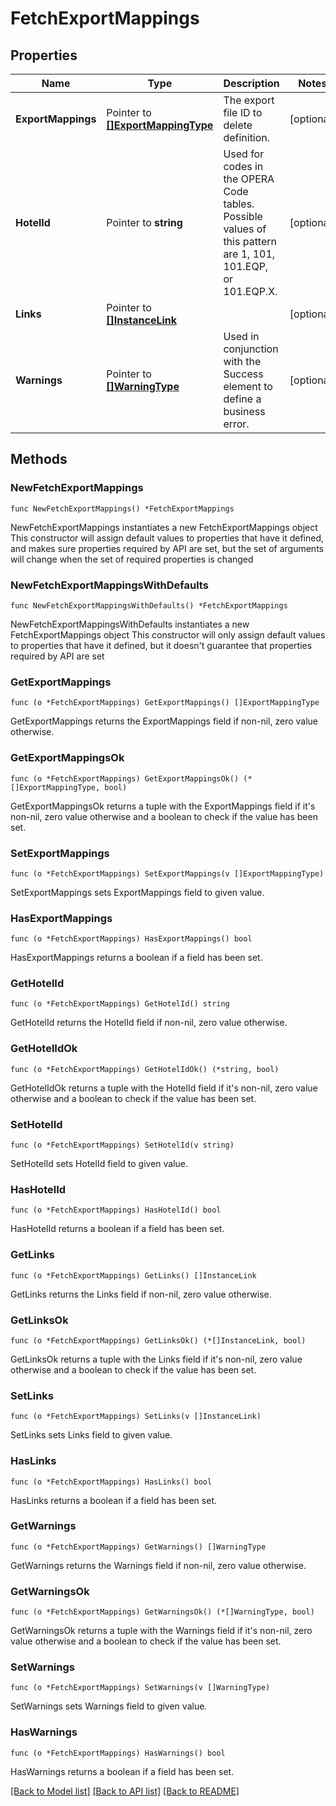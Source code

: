 # FetchExportMappings

## Properties

Name | Type | Description | Notes
------------ | ------------- | ------------- | -------------
**ExportMappings** | Pointer to [**[]ExportMappingType**](ExportMappingType.md) | The export file ID to delete definition. | [optional] 
**HotelId** | Pointer to **string** | Used for codes in the OPERA Code tables. Possible values of this pattern are 1, 101, 101.EQP, or 101.EQP.X. | [optional] 
**Links** | Pointer to [**[]InstanceLink**](InstanceLink.md) |  | [optional] 
**Warnings** | Pointer to [**[]WarningType**](WarningType.md) | Used in conjunction with the Success element to define a business error. | [optional] 

## Methods

### NewFetchExportMappings

`func NewFetchExportMappings() *FetchExportMappings`

NewFetchExportMappings instantiates a new FetchExportMappings object
This constructor will assign default values to properties that have it defined,
and makes sure properties required by API are set, but the set of arguments
will change when the set of required properties is changed

### NewFetchExportMappingsWithDefaults

`func NewFetchExportMappingsWithDefaults() *FetchExportMappings`

NewFetchExportMappingsWithDefaults instantiates a new FetchExportMappings object
This constructor will only assign default values to properties that have it defined,
but it doesn't guarantee that properties required by API are set

### GetExportMappings

`func (o *FetchExportMappings) GetExportMappings() []ExportMappingType`

GetExportMappings returns the ExportMappings field if non-nil, zero value otherwise.

### GetExportMappingsOk

`func (o *FetchExportMappings) GetExportMappingsOk() (*[]ExportMappingType, bool)`

GetExportMappingsOk returns a tuple with the ExportMappings field if it's non-nil, zero value otherwise
and a boolean to check if the value has been set.

### SetExportMappings

`func (o *FetchExportMappings) SetExportMappings(v []ExportMappingType)`

SetExportMappings sets ExportMappings field to given value.

### HasExportMappings

`func (o *FetchExportMappings) HasExportMappings() bool`

HasExportMappings returns a boolean if a field has been set.

### GetHotelId

`func (o *FetchExportMappings) GetHotelId() string`

GetHotelId returns the HotelId field if non-nil, zero value otherwise.

### GetHotelIdOk

`func (o *FetchExportMappings) GetHotelIdOk() (*string, bool)`

GetHotelIdOk returns a tuple with the HotelId field if it's non-nil, zero value otherwise
and a boolean to check if the value has been set.

### SetHotelId

`func (o *FetchExportMappings) SetHotelId(v string)`

SetHotelId sets HotelId field to given value.

### HasHotelId

`func (o *FetchExportMappings) HasHotelId() bool`

HasHotelId returns a boolean if a field has been set.

### GetLinks

`func (o *FetchExportMappings) GetLinks() []InstanceLink`

GetLinks returns the Links field if non-nil, zero value otherwise.

### GetLinksOk

`func (o *FetchExportMappings) GetLinksOk() (*[]InstanceLink, bool)`

GetLinksOk returns a tuple with the Links field if it's non-nil, zero value otherwise
and a boolean to check if the value has been set.

### SetLinks

`func (o *FetchExportMappings) SetLinks(v []InstanceLink)`

SetLinks sets Links field to given value.

### HasLinks

`func (o *FetchExportMappings) HasLinks() bool`

HasLinks returns a boolean if a field has been set.

### GetWarnings

`func (o *FetchExportMappings) GetWarnings() []WarningType`

GetWarnings returns the Warnings field if non-nil, zero value otherwise.

### GetWarningsOk

`func (o *FetchExportMappings) GetWarningsOk() (*[]WarningType, bool)`

GetWarningsOk returns a tuple with the Warnings field if it's non-nil, zero value otherwise
and a boolean to check if the value has been set.

### SetWarnings

`func (o *FetchExportMappings) SetWarnings(v []WarningType)`

SetWarnings sets Warnings field to given value.

### HasWarnings

`func (o *FetchExportMappings) HasWarnings() bool`

HasWarnings returns a boolean if a field has been set.


[[Back to Model list]](../README.md#documentation-for-models) [[Back to API list]](../README.md#documentation-for-api-endpoints) [[Back to README]](../README.md)


